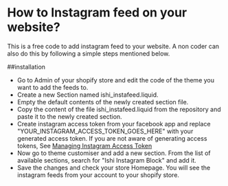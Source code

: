 # How to Instagram feed on your website?
This is a free code to add instagram feed to your website. A non coder can also do this by following a simple steps mentioned below.

##installation
* Go to Admin of your shopify store and edit the code of the theme you want to add the feeds to.
* Create a new Section named ishi_instafeed.liquid.
* Empty the default contents of the newly created section file.
* Copy the content of the file ishi_instafeed.liquid from the repository and paste it to the newly created section.
* Create instagram access token from your facebook app and replace "YOUR_INSTAGRAM_ACCESS_TOKEN_GOES_HERE" with your generated access token. If you are not aware of generating access tokens, See [Managing Instagram Access Token](https://www.youtube.com/watch?v=X2ndbJAnQKM)
* Now go to theme customiser and add a new section. From the list of available sections, search for "Ishi Instagram Block" and add it.
* Save the changes and check your store Homepage. You will see the instagram feeds from your account to your shopify store.
